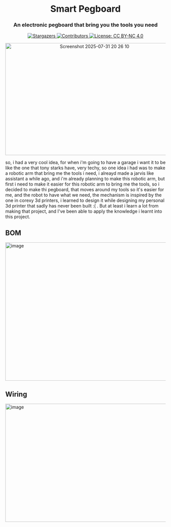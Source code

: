 <h1 align="center">Smart Pegboard</h1>
<h3 align="center">An electronic pegboard that bring you the tools you need</h3>
<p align="center">
  <a href="https://github.com/RayaneGuebre/Automatic-Watering-System/stargazers">
    <img src="https://img.shields.io/github/stars/RayaneGuebre/Smart-Pegboard" alt="Stargazers">
  </a>
  <a href="https://github.com/RayaneGuebre/Automatic-Watering-System/graphs/contributors">
    <img src="https://img.shields.io/github/contributors/RayaneGuebre/Smart-Pegboard" alt="Contributors">
  </a>
  <a href="https://creativecommons.org/licenses/by-nc/4.0/">
    <img src="https://img.shields.io/badge/License-CC_BY--NC_4.0-lightgrey.svg" alt="License: CC BY-NC 4.0">
  </a>
</p>

<p align="center">
  <img width="545" height="351" alt="Screenshot 2025-07-31 20 26 10" src="https://github.com/user-attachments/assets/6b77132e-96d2-4b8a-a401-96547e4d8046" />

</p>


so, i had a very cool idea, for when i'm going to have a garage i want it to be like the one that tony starks have, very techy, so one idea i had was to make a robotic arm that bring me the tools i need, i alreayd made a jarvis like assistant a while ago, and i'm already planning to make this robotic arm, but first i need to make it easier for this robotic arm to bring me the tools, so i decided to make thi pegboard, that moves around my tools so it's easier for me, and the robot to have what we need, the mechanism is inspired by the one in corexy 3d printers, i learned to design it while designing my personal 3d printer that sadly has never been built :( . But at least i learn a lot from making that project, and I've been able to apply the knowledge i learnt into this project.


## BOM
<img width="587" height="433" alt="image" src="https://github.com/user-attachments/assets/cfcf0c0e-af95-4045-905b-aae8cf66d949" />



## Wiring
<img width="516" height="370" alt="image" src="https://github.com/user-attachments/assets/651ba7e7-b5a0-4357-b00a-e6f5f8620804" />
